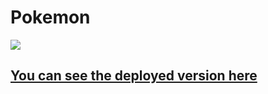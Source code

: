 # Pokemon

![](https://giphy.com/gifs/pokemon-friendship-high-five-10LKovKon8DENq)

## [You can see the deployed version here](https://awesome-engelbart-ffe6d2.netlify.app/)
